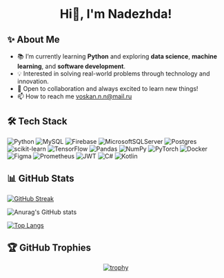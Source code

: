 <h1 align="center">Hi👋, I'm Nadezhda!</h1>

## ✨ About Me
* 📚 I’m currently learning **Python** and exploring **data science**, **machine learning**, and **software development**.
* 💡 Interested in solving real-world problems through technology and innovation.
* 🎯 Open to collaboration and always excited to learn new things!
* 📫 How to reach me voskan.n.n@mail.ru

## 🛠 Tech Stack

![Python](https://img.shields.io/badge/python-3670A0?style=for-the-badge&logo=python&logoColor=ffdd54) ![MySQL](https://img.shields.io/badge/mysql-4479A1.svg?style=for-the-badge&logo=mysql&logoColor=white) ![Firebase](https://img.shields.io/badge/firebase-a08021?style=for-the-badge&logo=firebase&logoColor=ffcd34) ![MicrosoftSQLServer](https://img.shields.io/badge/Microsoft%20SQL%20Server-CC2927?style=for-the-badge&logo=microsoft%20sql%20server&logoColor=white) ![Postgres](https://img.shields.io/badge/postgres-%23316192.svg?style=for-the-badge&logo=postgresql&logoColor=white) ![scikit-learn](https://img.shields.io/badge/scikit--learn-%23F7931E.svg?style=for-the-badge&logo=scikit-learn&logoColor=white) ![TensorFlow](https://img.shields.io/badge/TensorFlow-%23FF6F00.svg?style=for-the-badge&logo=TensorFlow&logoColor=white) ![Pandas](https://img.shields.io/badge/pandas-%23150458.svg?style=for-the-badge&logo=pandas&logoColor=white) ![NumPy](https://img.shields.io/badge/numpy-%23013243.svg?style=for-the-badge&logo=numpy&logoColor=white) ![PyTorch](https://img.shields.io/badge/PyTorch-%23EE4C2C.svg?style=for-the-badge&logo=PyTorch&logoColor=white) ![Docker](https://img.shields.io/badge/docker-%230db7ed.svg?style=for-the-badge&logo=docker&logoColor=white) ![Figma](https://img.shields.io/badge/figma-%23F24E1E.svg?style=for-the-badge&logo=figma&logoColor=white) ![Prometheus](https://img.shields.io/badge/Prometheus-E6522C?style=for-the-badge&logo=Prometheus&logoColor=white) ![JWT](https://img.shields.io/badge/JWT-black?style=for-the-badge&logo=JSON%20web%20tokens) ![C#](https://img.shields.io/badge/c%23-%23239120.svg?style=for-the-badge&logo=csharp&logoColor=white) ![Kotlin](https://img.shields.io/badge/kotlin-%237F52FF.svg?style=for-the-badge&logo=kotlin&logoColor=white)

## 📊 GitHub Stats

[![GitHub Streak](https://streak-stats.demolab.com/?user=NadezhdaVoskan)](https://git.io/streak-stats)

![Anurag's GitHub stats](https://github-readme-stats.vercel.app/api?username=NadezhdaVoskan&show_icons=true&theme=transparent&title_color=fb6f92&text_color=0096c7&rank_icon=github)
  
[![Top Langs](https://github-readme-stats.vercel.app/api/top-langs/?username=NadezhdaVoskan&layout=pie&title_color=fb6f92&text_color=0096c7)](https://github.com/anuraghazra/github-readme-stats)


## 🏆 GitHub Trophies
<div align="center">
  
[![trophy](https://github-profile-trophy.vercel.app/?username=NadezhdaVoskan&theme=flat&no-bg=true)](https://github.com/ryo-ma/github-profile-trophy)

</div>
